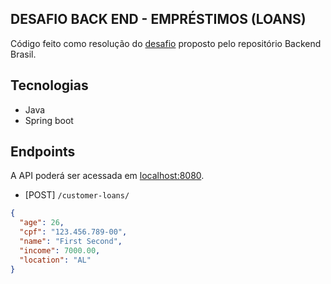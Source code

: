 ## DESAFIO BACK END - EMPRÉSTIMOS (LOANS)

Código feito como resolução do [desafio](https://github.com/backend-br/desafios/blob/master/loans/PROBLEM.md)
proposto pelo repositório Backend Brasil.

## Tecnologias

- Java
- Spring boot

## Endpoints

A API poderá ser acessada em [localhost:8080]((http://localhost:8080)).

- [POST] ```/customer-loans/```

```json
{
  "age": 26,
  "cpf": "123.456.789-00",
  "name": "First Second",
  "income": 7000.00,
  "location": "AL"
}
```

